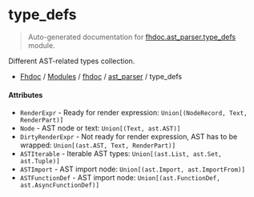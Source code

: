 # type_defs

> Auto-generated documentation for [fhdoc.ast_parser.type_defs](../../../fhdoc/ast_parser/type_defs.py) module.

Different AST-related types collection.

- [Fhdoc](../../README.md#fhdoc-index) / [Modules](../../MODULES.md#fhdoc-modules) / [fhdoc](../index.md#fhdoc) / [ast_parser](index.md#ast_parser) / type_defs

#### Attributes

- `RenderExpr` - Ready for render expression: `Union[(NodeRecord, Text, RenderPart)]`
- `Node` - AST node or text: `Union[(Text, ast.AST)]`
- `DirtyRenderExpr` - Not ready for render expression, AST has to be wrapped: `Union[(ast.AST, Text, RenderPart)]`
- `ASTIterable` - Iterable AST types: `Union[(ast.List, ast.Set, ast.Tuple)]`
- `ASTImport` - AST import node: `Union[(ast.Import, ast.ImportFrom)]`
- `ASTFunctionDef` - AST import node: `Union[(ast.FunctionDef, ast.AsyncFunctionDef)]`
